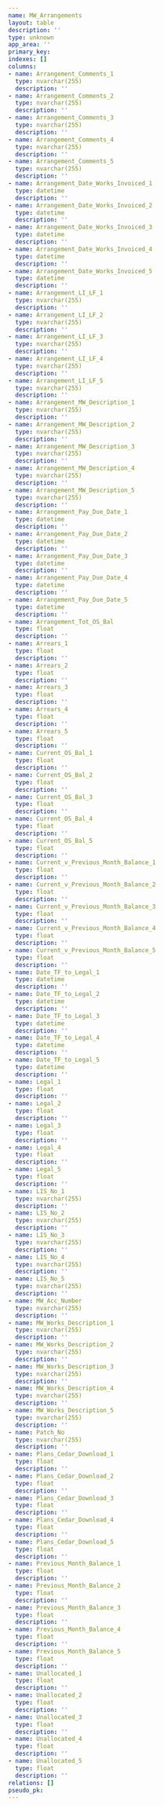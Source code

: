 ```yaml
---
name: MW_Arrangements
layout: table
description: ''
type: unknown
app_area: ''
primary_key: 
indexes: []
columns:
- name: Arrangement_Comments_1
  type: nvarchar(255)
  description: ''
- name: Arrangement_Comments_2
  type: nvarchar(255)
  description: ''
- name: Arrangement_Comments_3
  type: nvarchar(255)
  description: ''
- name: Arrangement_Comments_4
  type: nvarchar(255)
  description: ''
- name: Arrangement_Comments_5
  type: nvarchar(255)
  description: ''
- name: Arrangement_Date_Works_Invoiced_1
  type: datetime
  description: ''
- name: Arrangement_Date_Works_Invoiced_2
  type: datetime
  description: ''
- name: Arrangement_Date_Works_Invoiced_3
  type: datetime
  description: ''
- name: Arrangement_Date_Works_Invoiced_4
  type: datetime
  description: ''
- name: Arrangement_Date_Works_Invoiced_5
  type: datetime
  description: ''
- name: Arrangement_LI_LF_1
  type: nvarchar(255)
  description: ''
- name: Arrangement_LI_LF_2
  type: nvarchar(255)
  description: ''
- name: Arrangement_LI_LF_3
  type: nvarchar(255)
  description: ''
- name: Arrangement_LI_LF_4
  type: nvarchar(255)
  description: ''
- name: Arrangement_LI_LF_5
  type: nvarchar(255)
  description: ''
- name: Arrangement_MW_Description_1
  type: nvarchar(255)
  description: ''
- name: Arrangement_MW_Description_2
  type: nvarchar(255)
  description: ''
- name: Arrangement_MW_Description_3
  type: nvarchar(255)
  description: ''
- name: Arrangement_MW_Description_4
  type: nvarchar(255)
  description: ''
- name: Arrangement_MW_Description_5
  type: nvarchar(255)
  description: ''
- name: Arrangement_Pay_Due_Date_1
  type: datetime
  description: ''
- name: Arrangement_Pay_Due_Date_2
  type: datetime
  description: ''
- name: Arrangement_Pay_Due_Date_3
  type: datetime
  description: ''
- name: Arrangement_Pay_Due_Date_4
  type: datetime
  description: ''
- name: Arrangement_Pay_Due_Date_5
  type: datetime
  description: ''
- name: Arrangement_Tot_OS_Bal
  type: float
  description: ''
- name: Arrears_1
  type: float
  description: ''
- name: Arrears_2
  type: float
  description: ''
- name: Arrears_3
  type: float
  description: ''
- name: Arrears_4
  type: float
  description: ''
- name: Arrears_5
  type: float
  description: ''
- name: Current_OS_Bal_1
  type: float
  description: ''
- name: Current_OS_Bal_2
  type: float
  description: ''
- name: Current_OS_Bal_3
  type: float
  description: ''
- name: Current_OS_Bal_4
  type: float
  description: ''
- name: Current_OS_Bal_5
  type: float
  description: ''
- name: Current_v_Previous_Month_Balance_1
  type: float
  description: ''
- name: Current_v_Previous_Month_Balance_2
  type: float
  description: ''
- name: Current_v_Previous_Month_Balance_3
  type: float
  description: ''
- name: Current_v_Previous_Month_Balance_4
  type: float
  description: ''
- name: Current_v_Previous_Month_Balance_5
  type: float
  description: ''
- name: Date_TF_to_Legal_1
  type: datetime
  description: ''
- name: Date_TF_to_Legal_2
  type: datetime
  description: ''
- name: Date_TF_to_Legal_3
  type: datetime
  description: ''
- name: Date_TF_to_Legal_4
  type: datetime
  description: ''
- name: Date_TF_to_Legal_5
  type: datetime
  description: ''
- name: Legal_1
  type: float
  description: ''
- name: Legal_2
  type: float
  description: ''
- name: Legal_3
  type: float
  description: ''
- name: Legal_4
  type: float
  description: ''
- name: Legal_5
  type: float
  description: ''
- name: LIS_No_1
  type: nvarchar(255)
  description: ''
- name: LIS_No_2
  type: nvarchar(255)
  description: ''
- name: LIS_No_3
  type: nvarchar(255)
  description: ''
- name: LIS_No_4
  type: nvarchar(255)
  description: ''
- name: LIS_No_5
  type: nvarchar(255)
  description: ''
- name: MW_Acc_Number
  type: nvarchar(255)
  description: ''
- name: MW_Works_Description_1
  type: nvarchar(255)
  description: ''
- name: MW_Works_Description_2
  type: nvarchar(255)
  description: ''
- name: MW_Works_Description_3
  type: nvarchar(255)
  description: ''
- name: MW_Works_Description_4
  type: nvarchar(255)
  description: ''
- name: MW_Works_Description_5
  type: nvarchar(255)
  description: ''
- name: Patch_No
  type: nvarchar(255)
  description: ''
- name: Plans_Cedar_Download_1
  type: float
  description: ''
- name: Plans_Cedar_Download_2
  type: float
  description: ''
- name: Plans_Cedar_Download_3
  type: float
  description: ''
- name: Plans_Cedar_Download_4
  type: float
  description: ''
- name: Plans_Cedar_Download_5
  type: float
  description: ''
- name: Previous_Month_Balance_1
  type: float
  description: ''
- name: Previous_Month_Balance_2
  type: float
  description: ''
- name: Previous_Month_Balance_3
  type: float
  description: ''
- name: Previous_Month_Balance_4
  type: float
  description: ''
- name: Previous_Month_Balance_5
  type: float
  description: ''
- name: Unallocated_1
  type: float
  description: ''
- name: Unallocated_2
  type: float
  description: ''
- name: Unallocated_3
  type: float
  description: ''
- name: Unallocated_4
  type: float
  description: ''
- name: Unallocated_5
  type: float
  description: ''
relations: []
pseudo_pk: 
---
```


